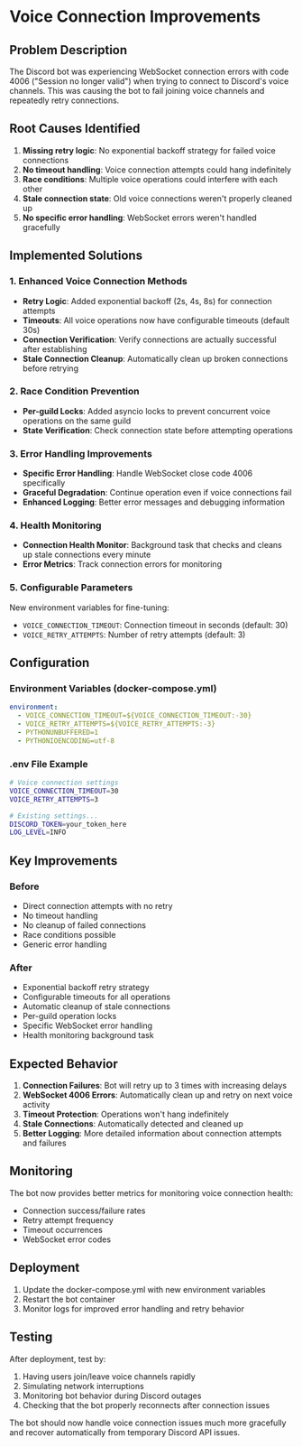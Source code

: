 # Voice Connection Improvements

## Problem Description
The Discord bot was experiencing WebSocket connection errors with code 4006 ("Session no longer valid") when trying to connect to Discord's voice channels. This was causing the bot to fail joining voice channels and repeatedly retry connections.

## Root Causes Identified
1. **Missing retry logic**: No exponential backoff strategy for failed voice connections
2. **No timeout handling**: Voice connection attempts could hang indefinitely
3. **Race conditions**: Multiple voice operations could interfere with each other
4. **Stale connection state**: Old voice connections weren't properly cleaned up
5. **No specific error handling**: WebSocket errors weren't handled gracefully

## Implemented Solutions

### 1. Enhanced Voice Connection Methods
- **Retry Logic**: Added exponential backoff (2s, 4s, 8s) for connection attempts
- **Timeouts**: All voice operations now have configurable timeouts (default 30s)
- **Connection Verification**: Verify connections are actually successful after establishing
- **Stale Connection Cleanup**: Automatically clean up broken connections before retrying

### 2. Race Condition Prevention
- **Per-guild Locks**: Added asyncio locks to prevent concurrent voice operations on the same guild
- **State Verification**: Check connection state before attempting operations

### 3. Error Handling Improvements
- **Specific Error Handling**: Handle WebSocket close code 4006 specifically
- **Graceful Degradation**: Continue operation even if voice connections fail
- **Enhanced Logging**: Better error messages and debugging information

### 4. Health Monitoring
- **Connection Health Monitor**: Background task that checks and cleans up stale connections every minute
- **Error Metrics**: Track connection errors for monitoring

### 5. Configurable Parameters
New environment variables for fine-tuning:
- `VOICE_CONNECTION_TIMEOUT`: Connection timeout in seconds (default: 30)
- `VOICE_RETRY_ATTEMPTS`: Number of retry attempts (default: 3)

## Configuration

### Environment Variables (docker-compose.yml)
```yaml
environment:
  - VOICE_CONNECTION_TIMEOUT=${VOICE_CONNECTION_TIMEOUT:-30}
  - VOICE_RETRY_ATTEMPTS=${VOICE_RETRY_ATTEMPTS:-3}
  - PYTHONUNBUFFERED=1
  - PYTHONIOENCODING=utf-8
```

### .env File Example
```bash
# Voice connection settings
VOICE_CONNECTION_TIMEOUT=30
VOICE_RETRY_ATTEMPTS=3

# Existing settings...
DISCORD_TOKEN=your_token_here
LOG_LEVEL=INFO
```

## Key Improvements

### Before
- Direct connection attempts with no retry
- No timeout handling
- No cleanup of failed connections
- Race conditions possible
- Generic error handling

### After
- Exponential backoff retry strategy
- Configurable timeouts for all operations
- Automatic cleanup of stale connections
- Per-guild operation locks
- Specific WebSocket error handling
- Health monitoring background task

## Expected Behavior

1. **Connection Failures**: Bot will retry up to 3 times with increasing delays
2. **WebSocket 4006 Errors**: Automatically clean up and retry on next voice activity
3. **Timeout Protection**: Operations won't hang indefinitely
4. **Stale Connections**: Automatically detected and cleaned up
5. **Better Logging**: More detailed information about connection attempts and failures

## Monitoring

The bot now provides better metrics for monitoring voice connection health:
- Connection success/failure rates
- Retry attempt frequency
- Timeout occurrences
- WebSocket error codes

## Deployment

1. Update the docker-compose.yml with new environment variables
2. Restart the bot container
3. Monitor logs for improved error handling and retry behavior

## Testing

After deployment, test by:
1. Having users join/leave voice channels rapidly
2. Simulating network interruptions
3. Monitoring bot behavior during Discord outages
4. Checking that the bot properly reconnects after connection issues

The bot should now handle voice connection issues much more gracefully and recover automatically from temporary Discord API issues.
